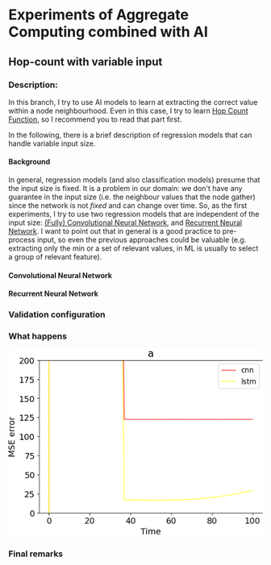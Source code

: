 # Experiments of Aggregate Computing combined with AI 

## Hop-count with variable input

### Description:

In this branch, I try to use AI models to learn at extracting the correct value within a node neighbourhood. Even in this case, I try to learn [Hop Count Function](https://github.com/cric96/experiments-ac-with-learning/tree/hop-count-regression), so I recommend you to read that part first.

In the following, there is a brief description of regression models that can handle variable input size.
#### Background

In general, regression models (and also classification models) presume that the input size is fixed. It is a problem in our domain: we don't have any guarantee in the input size (i.e. the neighbour values that the node gather) since the network is not *fixed* and can change over time.
So, as the first experiments, I try to use two regression models that are independent of the input size: [(Fully) Convolutional Neural Network](https://stanford.edu/~shervine/teaching/cs-230/cheatsheet-convolutional-neural-networks), and [Recurrent Neural Network](https://stanford.edu/~shervine/teaching/cs-230/cheatsheet-recurrent-neural-networks). I want to point out that in general is a good practice to pre-process input, so even the previous approaches could be valuable (e.g. extracting only the min or a set of relevant values, in ML is usually to select a group of relevant feature).

#### Convolutional Neural Network

#### Recurrent Neural Network

### Validation configuration

### What happens

![Result](assets/plot/model-comparison.png)

### Final remarks
